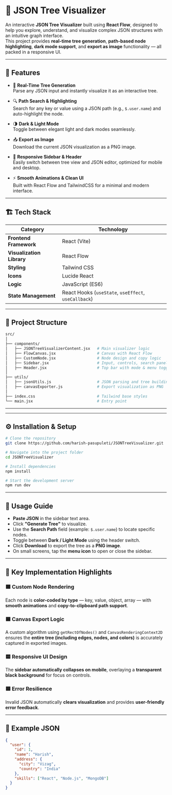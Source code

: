 # 🌳 JSON Tree Visualizer

An interactive **JSON Tree Visualizer** built using **React Flow**, designed to help you explore, understand, and visualize complex JSON structures with an intuitive graph interface.  
This project provides **real-time tree generation**, **path-based node highlighting**, **dark mode support**, and **export as image** functionality — all packed in a responsive UI.

---

## 🚀 Features

- 🧩 **Real-Time Tree Generation**  
  Parse any JSON input and instantly visualize it as an interactive tree.

- 🔍 **Path Search & Highlighting**  
  Search for any key or value using a JSON path (e.g., `$.user.name`) and auto-highlight the node.

- 🌗 **Dark & Light Mode**  
  Toggle between elegant light and dark modes seamlessly.

- 📤 **Export as Image**  
  Download the current JSON visualization as a PNG image.

- 📱 **Responsive Sidebar & Header**  
  Easily switch between tree view and JSON editor, optimized for mobile and desktop.

- ⚡ **Smooth Animations & Clean UI**  
  Built with React Flow and TailwindCSS for a minimal and modern interface.

---

## 🏗️ Tech Stack

| Category | Technology |
|-----------|-------------|
| **Frontend Framework** | React (Vite) |
| **Visualization Library** | React Flow |
| **Styling** | Tailwind CSS |
| **Icons** | Lucide React |
| **Logic** | JavaScript (ES6) |
| **State Management** | React Hooks (`useState`, `useEffect`, `useCallback`) |

---

## 📂 Project Structure


```bash
src/
│
├── components/
│   ├── JSONTreeVisualizerContent.jsx   # Main visualizer logic
│   ├── FlowCanvas.jsx                  # Canvas with React Flow
│   ├── CustomNode.jsx                  # Node design and copy logic
│   ├── Sidebar.jsx                     # Input, controls, search panel
│   ├── Header.jsx                      # Top bar with mode & menu toggle
│
├── utils/
│   ├── jsonUtils.js                    # JSON parsing and tree building
│   ├── canvasExporter.js               # Export visualization as PNG
│
├── index.css                           # Tailwind base styles
└── main.jsx                            # Entry point

```
---


---

## ⚙️ Installation & Setup

```bash
# Clone the repository
git clone https://github.com/harish-pasupuleti/JSONTreeVisualizer.git

# Navigate into the project folder
cd JSONTreeVisualizer

# Install dependencies
npm install

# Start the development server
npm run dev
```
---
## 🎯 Usage Guide

- **Paste JSON** in the sidebar text area.  
- Click **"Generate Tree"** to visualize.  
- Use the **Search Path** field (example: `$.user.name`) to locate specific nodes.  
- Toggle between **Dark / Light Mode** using the header switch.  
- Click **Download** to export the tree as a **PNG image**.  
- On small screens, tap the **menu icon** to open or close the sidebar.  

---

## 🧠 Key Implementation Highlights

### 🟩 Custom Node Rendering
Each node is **color-coded by type** — key, value, object, array — with **smooth animations** and **copy-to-clipboard path support**.

### 🟦 Canvas Export Logic
A custom algorithm using `getRectOfNodes()` and `CanvasRenderingContext2D` ensures the **entire tree (including edges, nodes, and colors)** is accurately captured in exported images.

### 🟨 Responsive UI Design
The **sidebar automatically collapses on mobile**, overlaying a **transparent black background** for focus on controls.

### 🟥 Error Resilience
Invalid JSON automatically **clears visualization** and provides **user-friendly error feedback**.

---

## 💾 Example JSON

```json
{
  "user": {
    "id": 1,
    "name": "Harish",
    "address": {
      "city": "Vizag",
      "country": "India"
    },
    "skills": ["React", "Node.js", "MongoDB"]
  }
}
```